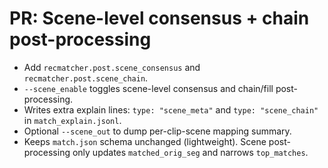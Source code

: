 # PR: Scene-level consensus + chain post-processing

- Add `recmatcher.post.scene_consensus` and `recmatcher.post.scene_chain`.
- `--scene_enable` toggles scene-level consensus and chain/fill post-processing.
- Writes extra explain lines: `type: "scene_meta"` and `type: "scene_chain"` in `match_explain.jsonl`.
- Optional `--scene_out` to dump per-clip-scene mapping summary.
- Keeps `match.json` schema unchanged (lightweight). Scene post-processing only updates `matched_orig_seg` and narrows `top_matches`.
